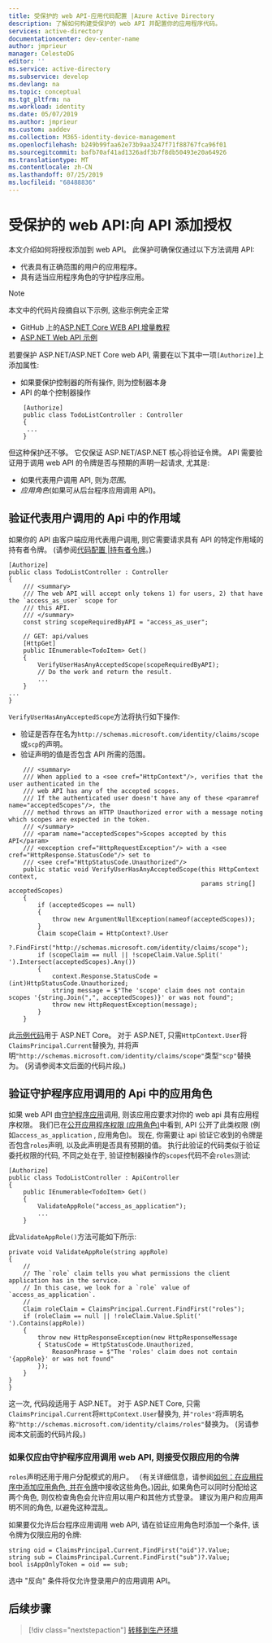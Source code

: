 ```yaml
---
title: 受保护的 web API-应用代码配置 |Azure Active Directory
description: 了解如何构建受保护的 web API 并配置你的应用程序代码。
services: active-directory
documentationcenter: dev-center-name
author: jmprieur
manager: CelesteDG
editor: ''
ms.service: active-directory
ms.subservice: develop
ms.devlang: na
ms.topic: conceptual
ms.tgt_pltfrm: na
ms.workload: identity
ms.date: 05/07/2019
ms.author: jmprieur
ms.custom: aaddev
ms.collection: M365-identity-device-management
ms.openlocfilehash: b249b99faa62e73b9aa3247f71f88767fca96f01
ms.sourcegitcommit: bafb70af41ad1326adf3b7f8db50493e20a64926
ms.translationtype: MT
ms.contentlocale: zh-CN
ms.lasthandoff: 07/25/2019
ms.locfileid: "68488836"
---
```

# <a name="protected-web-api-adding-authorization-to-your-api"></a>受保护的 web API:向 API 添加授权

本文介绍如何将授权添加到 web API。 此保护可确保仅通过以下方法调用 API:

- 代表具有正确范围的用户的应用程序。
- 具有适当应用程序角色的守护程序应用。

> [!NOTE]
> 本文中的代码片段摘自以下示例, 这些示例完全正常
>
> - GitHub 上的[ASP.NET Core WEB API 增量教程](https://github.com/Azure-Samples/active-directory-dotnet-native-aspnetcore-v2/blob/02352945c1c4abb895f0b700053506dcde7ed04a/1.%20Desktop%20app%20calls%20Web%20API/TodoListService/Controllers/TodoListController.cs#L37)
> - [ASP.NET Web API 示例](https://github.com/Azure-Samples/ms-identity-aspnet-webapi-onbehalfof/blob/dfd0115533d5a230baff6a3259c76cf117568bd9/TodoListService/Controllers/TodoListController.cs#L48)

若要保护 ASP.NET/ASP.NET Core web API, 需要在以下其中一项`[Authorize]`上添加属性:

- 如果要保护控制器的所有操作, 则为控制器本身
- API 的单个控制器操作

```CSharp
    [Authorize]
    public class TodoListController : Controller
    {
     ...
    }
```

但这种保护还不够。 它仅保证 ASP.NET/ASP.NET 核心将验证令牌。 API 需要验证用于调用 web API 的令牌是否与预期的声明一起请求, 尤其是:

- 如果代表用户调用 API, 则为*范围*。
- *应用角色*(如果可从后台程序应用调用 API)。

## <a name="verifying-scopes-in-apis-called-on-behalf-of-users"></a>验证代表用户调用的 Api 中的作用域

如果你的 API 由客户端应用代表用户调用, 则它需要请求具有 API 的特定作用域的持有者令牌。 (请参阅[代码配置 |持有者令牌](scenario-protected-web-api-app-configuration.md#bearer-token)。)

```CSharp
[Authorize]
public class TodoListController : Controller
{
    /// <summary>
    /// The web API will accept only tokens 1) for users, 2) that have the `access_as_user` scope for
    /// this API.
    /// </summary>
    const string scopeRequiredByAPI = "access_as_user";

    // GET: api/values
    [HttpGet]
    public IEnumerable<TodoItem> Get()
    {
        VerifyUserHasAnyAcceptedScope(scopeRequiredByAPI);
        // Do the work and return the result.
        ...
    }
...
}
```

`VerifyUserHasAnyAcceptedScope`方法将执行如下操作:

- 验证是否存在名为`http://schemas.microsoft.com/identity/claims/scope`或`scp`的声明。
- 验证声明的值是否包含 API 所需的范围。

```CSharp
    /// <summary>
    /// When applied to a <see cref="HttpContext"/>, verifies that the user authenticated in the 
    /// web API has any of the accepted scopes.
    /// If the authenticated user doesn't have any of these <paramref name="acceptedScopes"/>, the
    /// method throws an HTTP Unauthorized error with a message noting which scopes are expected in the token.
    /// </summary>
    /// <param name="acceptedScopes">Scopes accepted by this API</param>
    /// <exception cref="HttpRequestException"/> with a <see cref="HttpResponse.StatusCode"/> set to 
    /// <see cref="HttpStatusCode.Unauthorized"/>
    public static void VerifyUserHasAnyAcceptedScope(this HttpContext context,
                                                     params string[] acceptedScopes)
    {
        if (acceptedScopes == null)
        {
            throw new ArgumentNullException(nameof(acceptedScopes));
        }
        Claim scopeClaim = HttpContext?.User
                                      ?.FindFirst("http://schemas.microsoft.com/identity/claims/scope");
        if (scopeClaim == null || !scopeClaim.Value.Split(' ').Intersect(acceptedScopes).Any())
        {
            context.Response.StatusCode = (int)HttpStatusCode.Unauthorized;
            string message = $"The 'scope' claim does not contain scopes '{string.Join(",", acceptedScopes)}' or was not found";
            throw new HttpRequestException(message);
        }
    }
```

此[示例代码](https://github.com/Azure-Samples/active-directory-dotnet-native-aspnetcore-v2/blob/02352945c1c4abb895f0b700053506dcde7ed04a/Microsoft.Identity.Web/Resource/ScopesRequiredByWebAPIExtension.cs#L47)用于 ASP.NET Core。 对于 ASP.NET, 只需`HttpContext.User`将`ClaimsPrincipal.Current`替换为, 并将声明`"http://schemas.microsoft.com/identity/claims/scope"`类型`"scp"`替换为。 (另请参阅本文后面的代码片段。)

## <a name="verifying-app-roles-in-apis-called-by-daemon-apps"></a>验证守护程序应用调用的 Api 中的应用角色

如果 web API 由[守护程序应用](scenario-daemon-overview.md)调用, 则该应用应要求对你的 web api 具有应用程序权限。 我们已在[公开应用程序权限 (应用角色)](https://docs.microsoft.com/azure/active-directory/develop/scenario-protected-web-api-app-registration#exposing-application-permissions-app-roles)中看到, API 公开了此类权限 (例如`access_as_application` , 应用角色)。
现在, 你需要让 api 验证它收到的令牌是否包含`roles`声明, 以及此声明是否具有预期的值。 执行此验证的代码类似于验证委托权限的代码, 不同之处在于, 验证控制器操作的`scopes`代码不会`roles`测试:

```CSharp
[Authorize]
public class TodoListController : ApiController
{
    public IEnumerable<TodoItem> Get()
    {
        ValidateAppRole("access_as_application");
        ...
    }
```

此`ValidateAppRole()`方法可能如下所示:

```CSharp
private void ValidateAppRole(string appRole)
{
    //
    // The `role` claim tells you what permissions the client application has in the service.
    // In this case, we look for a `role` value of `access_as_application`.
    //
    Claim roleClaim = ClaimsPrincipal.Current.FindFirst("roles");
    if (roleClaim == null || !roleClaim.Value.Split(' ').Contains(appRole))
    {
        throw new HttpResponseException(new HttpResponseMessage 
        { StatusCode = HttpStatusCode.Unauthorized, 
            ReasonPhrase = $"The 'roles' claim does not contain '{appRole}' or was not found" 
        });
    }
}
}
```

这一次, 代码段适用于 ASP.NET。 对于 ASP.NET Core, 只需`ClaimsPrincipal.Current`将`HttpContext.User`替换为, 并`"roles"`将声明名称`"http://schemas.microsoft.com/identity/claims/roles"`替换为。 (另请参阅本文前面的代码片段。)

### <a name="accepting-app-only-tokens-if-the-web-api-should-be-called-only-by-daemon-apps"></a>如果仅应由守护程序应用调用 web API, 则接受仅限应用的令牌

`roles`声明还用于用户分配模式的用户。 （有关详细信息，请参阅[如何：在应用程序中添加应用角色, 并在令牌](howto-add-app-roles-in-azure-ad-apps.md)中接收这些角色。)因此, 如果角色可以同时分配给这两个角色, 则仅检查角色会允许应用以用户和其他方式登录。 建议为用户和应用声明不同的角色, 以避免这种混乱。

如果要仅允许后台程序应用调用 web API, 请在验证应用角色时添加一个条件, 该令牌为仅限应用的令牌:

```CSharp
string oid = ClaimsPrincipal.Current.FindFirst("oid")?.Value;
string sub = ClaimsPrincipal.Current.FindFirst("sub")?.Value;
bool isAppOnlyToken = oid == sub;
```

选中 "反向" 条件将仅允许登录用户的应用调用 API。

## <a name="next-steps"></a>后续步骤

> [!div class="nextstepaction"]
> [转移到生产环境](scenario-protected-web-api-production.md)
